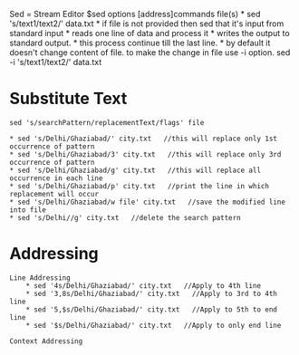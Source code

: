 Sed = Stream Editor
$sed options [address]commands file(s)
	* sed 's/text1/text2/' data.txt
	* if file is not provided then sed that it's input from standard input
	* reads one line of data and process it
	* writes the output to standard output.
	* this process continue till the last line.
	* by default it doesn't change content of file. to make the change in file use -i option.
		sed -i 's/text1/text2/' data.txt
	
# Substitute Text
	sed 's/searchPattern/replacementText/flags' file
	
	* sed 's/Delhi/Ghaziabad/' city.txt   //this will replace only 1st occurrence of pattern 
	* sed 's/Delhi/Ghaziabad/3' city.txt   //this will replace only 3rd occurrence of pattern
	* sed 's/Delhi/Ghaziabad/g' city.txt   //this will replace all occurrence in each line
	* sed 's/Delhi/Ghaziabad/p' city.txt   //print the line in which replacement will occur
	* sed 's/Delhi/Ghaziabad/w file' city.txt   //save the modified line into file
	* sed 's/Delhi//g' city.txt   //delete the search pattern

# Addressing

	Line Addressing
		* sed '4s/Delhi/Ghaziabad/' city.txt   //Apply to 4th line
		* sed '3,8s/Delhi/Ghaziabad/' city.txt   //Apply to 3rd to 4th  line
		* sed '5,$s/Delhi/Ghaziabad/' city.txt   //Apply to 5th to end  line 
		* sed '$s/Delhi/Ghaziabad/' city.txt   //Apply to only end line 
		
	Context Addressing
		